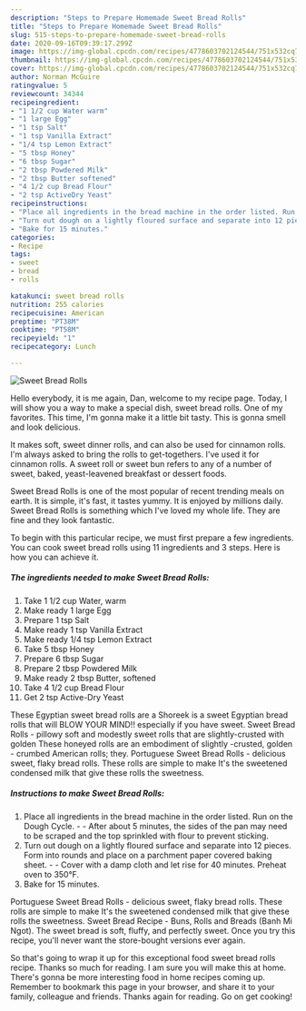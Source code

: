 ```yaml
---
description: "Steps to Prepare Homemade Sweet Bread Rolls"
title: "Steps to Prepare Homemade Sweet Bread Rolls"
slug: 515-steps-to-prepare-homemade-sweet-bread-rolls
date: 2020-09-16T09:39:17.299Z
image: https://img-global.cpcdn.com/recipes/4778603702124544/751x532cq70/sweet-bread-rolls-recipe-main-photo.jpg
thumbnail: https://img-global.cpcdn.com/recipes/4778603702124544/751x532cq70/sweet-bread-rolls-recipe-main-photo.jpg
cover: https://img-global.cpcdn.com/recipes/4778603702124544/751x532cq70/sweet-bread-rolls-recipe-main-photo.jpg
author: Norman McGuire
ratingvalue: 5
reviewcount: 34344
recipeingredient:
- "1 1/2 cup Water warm"
- "1 large Egg"
- "1 tsp Salt"
- "1 tsp Vanilla Extract"
- "1/4 tsp Lemon Extract"
- "5 tbsp Honey"
- "6 tbsp Sugar"
- "2 tbsp Powdered Milk"
- "2 tbsp Butter softened"
- "4 1/2 cup Bread Flour"
- "2 tsp ActiveDry Yeast"
recipeinstructions:
- "Place all ingredients in the bread machine in the order listed. Run on the Dough Cycle.  After about 5 minutes, the sides of the pan may need to be scraped and the top sprinkled with flour to prevent sticking."
- "Turn out dough on a lightly floured surface and separate into 12 pieces. Form into rounds and place on a parchment paper covered baking sheet.  Cover with a damp cloth and let rise for 40 minutes. Preheat oven to 350°F."
- "Bake for 15 minutes."
categories:
- Recipe
tags:
- sweet
- bread
- rolls

katakunci: sweet bread rolls 
nutrition: 255 calories
recipecuisine: American
preptime: "PT38M"
cooktime: "PT58M"
recipeyield: "1"
recipecategory: Lunch

---
```



![Sweet Bread Rolls](https://img-global.cpcdn.com/recipes/4778603702124544/751x532cq70/sweet-bread-rolls-recipe-main-photo.jpg)

Hello everybody, it is me again, Dan, welcome to my recipe page. Today, I will show you a way to make a special dish, sweet bread rolls. One of my favorites. This time, I'm gonna make it a little bit tasty. This is gonna smell and look delicious.

It makes soft, sweet dinner rolls, and can also be used for cinnamon rolls. I&#39;m always asked to bring the rolls to get-togethers. I&#39;ve used it for cinnamon rolls. A sweet roll or sweet bun refers to any of a number of sweet, baked, yeast-leavened breakfast or dessert foods.

Sweet Bread Rolls is one of the most popular of recent trending meals on earth. It is simple, it's fast, it tastes yummy. It is enjoyed by millions daily. Sweet Bread Rolls is something which I've loved my whole life. They are fine and they look fantastic.


To begin with this particular recipe, we must first prepare a few ingredients. You can cook sweet bread rolls using 11 ingredients and 3 steps. Here is how you can achieve it.

<!--inarticleads1-->

##### The ingredients needed to make Sweet Bread Rolls:

1. Take 1 1/2 cup Water, warm
1. Make ready 1 large Egg
1. Prepare 1 tsp Salt
1. Make ready 1 tsp Vanilla Extract
1. Make ready 1/4 tsp Lemon Extract
1. Take 5 tbsp Honey
1. Prepare 6 tbsp Sugar
1. Prepare 2 tbsp Powdered Milk
1. Make ready 2 tbsp Butter, softened
1. Take 4 1/2 cup Bread Flour
1. Get 2 tsp Active-Dry Yeast


These Egyptian sweet bread rolls are a Shoreek is a sweet Egyptian bread rolls that will BLOW YOUR MIND!! especially if you have sweet. Sweet Bread Rolls - pillowy soft and modestly sweet rolls that are slightly-crusted with golden These honeyed rolls are an embodiment of slightly -crusted, golden - crumbed American rolls; they. Portuguese Sweet Bread Rolls - delicious sweet, flaky bread rolls. These rolls are simple to make It&#39;s the sweetened condensed milk that give these rolls the sweetness. 

<!--inarticleads2-->

##### Instructions to make Sweet Bread Rolls:

1. Place all ingredients in the bread machine in the order listed. Run on the Dough Cycle. -  - After about 5 minutes, the sides of the pan may need to be scraped and the top sprinkled with flour to prevent sticking.
1. Turn out dough on a lightly floured surface and separate into 12 pieces. Form into rounds and place on a parchment paper covered baking sheet. -  - Cover with a damp cloth and let rise for 40 minutes. Preheat oven to 350°F.
1. Bake for 15 minutes.


Portuguese Sweet Bread Rolls - delicious sweet, flaky bread rolls. These rolls are simple to make It&#39;s the sweetened condensed milk that give these rolls the sweetness. Sweet Bread Recipe - Buns, Rolls and Breads (Banh Mi Ngot). The sweet bread is soft, fluffy, and perfectly sweet. Once you try this recipe, you&#39;ll never want the store-bought versions ever again. 

So that's going to wrap it up for this exceptional food sweet bread rolls recipe. Thanks so much for reading. I am sure you will make this at home. There's gonna be more interesting food in home recipes coming up. Remember to bookmark this page in your browser, and share it to your family, colleague and friends. Thanks again for reading. Go on get cooking!
